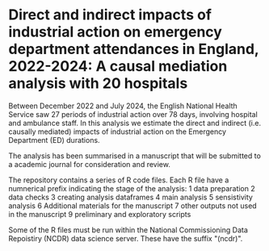 # Direct and indirect impacts of industrial action on emergency department attendances in England, 2022-2024: A causal mediation analysis with 20 hospitals
Between December 2022 and July 2024, the English National Health Service saw 27 periods of industrial action over 78 days, involving hospital and ambulance staff. In this analysis we estimate the direct and indirect (i.e. causally mediated) impacts of industrial action on the Emergency Department (ED) durations.

The analysis has been summarised in a manuscript that will be submitted to a academic journal  for consideration and review.

The repository contains a series of R code files.  Each R file have a numnerical prefix indicating the stage of the analysis:
1  data preparation
2  data checks
3  creating analysis dataframes
4  main analysis
5  sensistivity analysis
6  Additional materials for the manuscript
7  other outputs not used in the manuscript
9  preliminary and exploratory scripts

Some of the R files must be run within the National Commissioning Data Repoistiry (NCDR)  data science server.  These have the suffix "(ncdr)".
